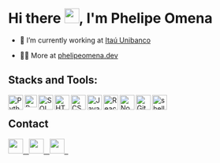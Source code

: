 
<h1 align="left">Hi there <img src="https://raw.githubusercontent.com/kaueMarques/kaueMarques/master/hi.gif" height="30px">, I'm Phelipe Omena</h1>

- 🔭 I’m currently working at [Itaú Unibanco](https://www.itau.com.br/)

- 👨‍💻 More at [phelipeomena.dev]()
   
## Stacks and Tools:
<img align="left" alt="Python" width="30px" src="https://cdn.icon-icons.com/icons2/112/PNG/512/python_18894.png" />
<img align="left" alt="Pandas" width="25px" src="https://pandas.pydata.org/static/img/pandas_mark.svg" />
<img align="left" alt="SQL" width="30px" src="https://cdn.icon-icons.com/icons2/9/PNG/128/sql_racer_gamedatabase_sql_1526.png" />
<img align="left" alt="HTML5" width="30px" src="https://cdn.icon-icons.com/icons2/2107/PNG/512/file_type_html_icon_130541.png" />
<img align="left" alt="CSS3"width="30px" src="https://cdn.icon-icons.com/icons2/2107/PNG/128/file_type_css_icon_130661.png" />
<img align="left" alt="JavaScript" width="30px" src="https://cdn.icon-icons.com/icons2/2107/PNG/128/file_type_js_official_icon_130509.png"/>
<img align="left" alt="React" width="30px" src="https://cdn.icon-icons.com/icons2/2107/PNG/128/file_type_reactjs_icon_130205.png" />
<img align="left" alt="Node.js" width="30px" src="https://cdn.icon-icons.com/icons2/2107/PNG/128/file_type_node_icon_130301.png" />
<img align="left" alt="Git" width="30px" src="https://cdn.icon-icons.com/icons2/2107/PNG/128/file_type_git_icon_130581.png" />
<img align="left" alt="shell" width="30px" src="https://cdn.icon-icons.com/icons2/2107/PNG/128/file_type_powershell_icon_130243.png"/>
<br />

## Contact
<p align='left'>
<a href="https://www.linkedin.com/in/phelipe-omena-235b961ab"><img height="30" src="https://cdn.icon-icons.com/icons2/99/PNG/128/linkedin_socialnetwork_17441.png"</a>&nbsp;&nbsp;
<a href="mailto:phomena_2016@outlook.com"><img height="30" src="https://cdn.icon-icons.com/icons2/699/PNG/512/outlook_icon-icons.com_61644.png"
</a>&nbsp;&nbsp;
<a href="https://api.whatsapp.com/send?phone=5511967221341&text=Olá!"><img height="30" src="https://cdn.icon-icons.com/icons2/99/PNG/128/whatsapp_socialnetwork_17360.png"
</a>&nbsp;&nbsp;
</p>
